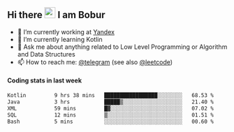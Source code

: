 ## Hi there <img src="https://media.giphy.com/media/hvRJCLFzcasrR4ia7z/giphy.gif" width="25px" height="25px"> I am Bobur

- 💼 I’m currently working at [Yandex](https://yandex.ru/)
- 🌱 I’m currently learning Kotlin
- 💬 Ask me about anything related to Low Level Programming or Algorithm and Data Structures
- 📫 How to reach me: [@telegram](https://t.me/octoant) (see also [@leetcode](https://leetcode.com/octoant/))    

#### Coding stats in last week

<!--START_SECTION:waka-->

```txt
Kotlin         9 hrs 38 mins   █████████████████░░░░░░░░   68.53 %
Java           3 hrs           █████▒░░░░░░░░░░░░░░░░░░░   21.40 %
XML            59 mins         █▓░░░░░░░░░░░░░░░░░░░░░░░   07.02 %
SQL            12 mins         ▒░░░░░░░░░░░░░░░░░░░░░░░░   01.51 %
Bash           5 mins          ░░░░░░░░░░░░░░░░░░░░░░░░░   00.60 %
```

<!--END_SECTION:waka-->
